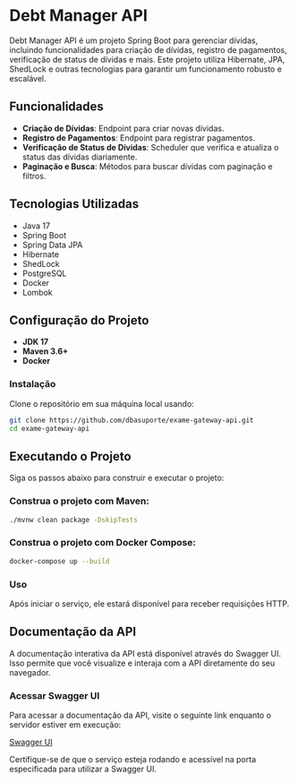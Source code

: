 # Debt Manager API

Debt Manager API é um projeto Spring Boot para gerenciar dívidas, incluindo funcionalidades para criação de dívidas, registro de pagamentos, verificação de status de dívidas e mais. Este projeto utiliza Hibernate, JPA, ShedLock e outras tecnologias para garantir um funcionamento robusto e escalável.

## Funcionalidades

- **Criação de Dívidas**: Endpoint para criar novas dívidas.
- **Registro de Pagamentos**: Endpoint para registrar pagamentos.
- **Verificação de Status de Dívidas**: Scheduler que verifica e atualiza o status das dívidas diariamente.
- **Paginação e Busca**: Métodos para buscar dívidas com paginação e filtros.

## Tecnologias Utilizadas

- Java 17
- Spring Boot
- Spring Data JPA
- Hibernate
- ShedLock
- PostgreSQL
- Docker
- Lombok

## Configuração do Projeto
- **JDK 17**
- **Maven 3.6+**
- **Docker**

### Instalação

Clone o repositório em sua máquina local usando:
```bash
git clone https://github.com/dbasuporte/exame-gateway-api.git
cd exame-gateway-api
````
## Executando o Projeto
Siga os passos abaixo para construir e executar o projeto:

### Construa o projeto com Maven:

```sh
./mvnw clean package -DskipTests
```
### Construa o projeto com Docker Compose:
```sh
docker-compose up --build
```
### Uso
Após iniciar o serviço, ele estará disponível para receber requisições HTTP.

## Documentação da API

A documentação interativa da API está disponível através do Swagger UI. Isso permite que você visualize e interaja com a API diretamente do seu navegador.

### Acessar Swagger UI

Para acessar a documentação da API, visite o seguinte link enquanto o servidor estiver em execução:

[Swagger UI](http://localhost:8081/swagger-ui.html)

Certifique-se de que o serviço esteja rodando e acessível na porta especificada para utilizar a Swagger UI.

